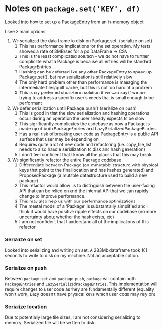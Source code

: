 # Notes on `package.set('KEY', df)`

Looked into how to set up a PackageEntry from an in-memory object



I see 3 main options

1. We serialized the data frame to disk on Package.set. (serialize on set)
    1. This has performance implications for the set operation. My tests showed a rate of 3MB/sec for a pd.DataFrame -> CSV
    2. This is the least complicated solution - we do not have to further complicate what a Package is because all entries will be standard PackageEntries
    3. Hashing can be deferred like any other PackageEntry to speed up Package.set(), but raw serialization is still relatively slow
    4. The only hard problem other than performance is managing the intermediate files/quilt cache, but this is not too hard of a problem
    5. This is my preferred short-term solution if we can say if we are trying to address a specific user’s needs that is small enough to be performant
2. We defer serialization until Package.push() (serialize on push)
    1. This is good in that the slow serialization and hashing operations occur during an operation the user already expects to be slow
    2. This significantly complicates the codebase as now a Package is made up of both PackageEntries and LazySerializedPackageEntries. 
    3. Has a real risk of breaking user code as PackageEntry is a public API surface that user may be depending on
    4. Requires quite a lot of new code and refactoring (i.e. copy_file_list needs to also handle serialization to disk and hash generation)
    5. I don’t feel confident that I know all the places that this may break
3. We significantly refactor the entire Package codebase
    1. Differentiate between Package (an immutable structure with physical keys that point to the final location and has hashes generated) and ProposedPackage (a mutable datastructure used to build a new package)
    2. This refactor would allow us to distinguish between the user-facing API that can be relied on and the internal API that we can rapidly change to improve performance.
    3. This may also help us with our performance optimizations
    4. The mental model of a ‘Package’ is substantially simplified and I think it would have positive ripple effects on our codebase (no more uncertainty about whether the hash exists, etc)
    5. I am not confident that I understand all of the implications of this refactor



### Serialize on set
Looked into serializing and writing on set. A 283Mb dataframe took 101 seconds to write to disk on my machine. Not an acceptable option.

### Serialize on push

Between `package.set` and `package.push`, `package` will contain both `PackageEntries` and `LazySerializedPackageEntries`. This implementation will require changes to user code as they are fundamentally different (equality won't work, Lazy doesn't have physical keys which user code may rely on)


### Serialize location

Due to potentially large file sizes, I am not considering serializing to memory. Serialized file will be written to disk.